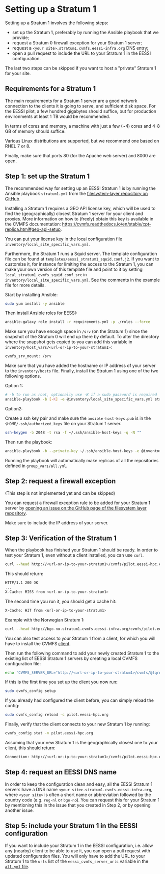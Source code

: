 # Setting up a Stratum 1

Setting up a Stratum 1 involves the following steps:

- set up the Stratum 1, preferably by running the Ansible playbook that we provide;
- request a Stratum 0 firewall exception for your Stratum 1 server;
- request a `<your site>.stratum1.cvmfs.eessi-infra.org` DNS entry;
- open a pull request to include the URL to your Stratum 1 in the EESSI configuration.

The last two steps can be skipped if you want to host a "private" Stratum 1 for your site.


## Requirements for a Stratum 1

The main requirements for a Stratum 1 server are a good network connection to the clients it is going to serve,
and sufficient disk space. For the EESSI pilot, a few hundred gigabytes should suffice, but for production
environments at least 1 TB would be recommended.

In terms of cores and memory, a machine with just a few (~4) cores and 4-8 GB of memory should suffice.

Various Linux distributions are supported, but we recommend one based on RHEL 7 or 8.

Finally, make sure that ports 80 (for the Apache web server) and 8000 are open.


## Step 1: set up the Stratum 1

The recommended way for setting up an EESSI Stratum 1 is by running the Ansible playbook `stratum1.yml`
from the [filesystem-layer repository on GitHub](https://github.com/EESSI/filesystem-layer).

Installing a Stratum 1 requires a GEO API license key, which will be used to find the (geographically) closest Stratum 1 server for your client and proxies.
More information on how to (freely) obtain this key is available in the CVMFS documentation: https://cvmfs.readthedocs.io/en/stable/cpt-replica.html#geo-api-setup.

You can put your license key in the local configuration file `inventory/local_site_specific_vars.yml`.

Furthermore, the Stratum 1 runs a Squid server. The template configuration file can be found at `templates/eessi_stratum1_squid.conf.j2`.
If you want to customize it, for instance for limiting the access to the Stratum 1, you can make your own version of this template file 
and point to it by setting `local_stratum1_cvmfs_squid_conf_src` in `inventory/local_site_specific_vars.yml`.
See the comments in the example file for more details.

Start by installing Ansible:

```bash
sudo yum install -y ansible
```

Then install Ansible roles for EESSI:

```bash
ansible-galaxy role install -r requirements.yml -p ./roles --force
```

Make sure you have enough space in `/srv` (on the Stratum 1) since the snapshot of the Stratum 0
will end up there by default. To alter the directory where the snapshot gets copied to you can add
this variable in `inventory/host_vars/<url-or-ip-to-your-stratum1>`:

```bash
cvmfs_srv_mount: /srv
```

Make sure that you have added the hostname or IP address of your server to the
`inventory/hosts` file. Finally, install the Stratum 1 using one of the two following options.

Option 1:

``` bash
# -b to run as root, optionally use -K if a sudo password is required
ansible-playbook -b [-K] -e @inventory/local_site_specific_vars.yml stratum1.yml
```

Option2:

Create a ssh key pair and make sure the `ansible-host-keys.pub` is in the
`$HOME/.ssh/authorized_keys` file on your Stratum 1 server.

```bash
ssh-keygen -b 2048 -t rsa -f ~/.ssh/ansible-host-keys -q -N ""
```

Then run the playbook:

```bash
ansible-playbook -b --private-key ~/.ssh/ansible-host-keys -e @inventory/local_site_specific_vars.yml stratum1.yml
```

Running the playbook will automatically make replicas of all the repositories defined in `group_vars/all.yml`.


## Step 2: request a firewall exception

(This step is not implemented yet and can be skipped)

You can request a firewall exception rule to be added for your Stratum 1 server by
[opening an issue on the GitHub page of the filesystem layer repository](https://github.com/EESSI/filesystem-layer/issues/new).

Make sure to include the IP address of your server.

## Step 3: Verification of the Stratum 1

When the playbook has finished your Stratum 1 should be ready. In order to test your Stratum 1, even
without a client installed, you can use `curl`.

```bash
curl --head http://<url-or-ip-to-your-stratum1>/cvmfs/pilot.eessi-hpc.org/.cvmfspublished
```
This should return:

```bash
HTTP/1.1 200 OK
...
X-Cache: MISS from <url-or-ip-to-your-stratum1>
```

The second time you run it, you should get a cache hit:

```bash
X-Cache: HIT from <url-or-ip-to-your-stratum1>

```

Example with the Norwegian Stratum 1:

```bash
curl --head http://bgo-no.stratum1.cvmfs.eessi-infra.org/cvmfs/pilot.eessi-hpc.org/.cvmfspublished
```

You can also test access to your Stratum 1 from a client, for which you will have to install the CVMFS
[client](https://github.com/EESSI/filesystem-layer#clients). 

Then run the following command to add your newly created Stratum 1 to the existing list of EESSI Stratum 1 servers by creating a local CVMFS configuration file:

```bash
echo 'CVMFS_SERVER_URL="http://<url-or-ip-to-your-stratum1>/cvmfs/@fqrn@;$CVMFS_SERVER_URL"' | sudo tee -a /etc/cvmfs/domain.d/eessi-hpc.org.local
```

If this is the first time you set up the client you now run:

```bash
sudo cvmfs_config setup
```

If you already had configured the client before, you can simply reload the config:

```bash
sudo cvmfs_config reload -c pilot.eessi-hpc.org
```

Finally, verify that the client connects to your new Stratum 1 by running:

```bash
cvmfs_config stat -v pilot.eessi-hpc.org
```

Assuming that your new Stratum 1 is the geographically closest one to your client, this should return:

```bash
Connection: http://<url-or-ip-to-your-stratum1>/cvmfs/pilot.eessi-hpc.org through proxy DIRECT (online)
```


## Step 4: request an EESSI DNS name

In order to keep the configuration clean and easy, all the EESSI Stratum 1 servers have a DNS name
`<your site>.stratum1.cvmfs.eessi-infra.org`, where `<your site>` is often a short name or
abbreviation followed by the country code (e.g. `rug-nl` or `bgo-no`).  You can request this for
your Stratum 1 by mentioning this in the issue that you created in Step 2, or by opening another
issue.

## Step 5: include your Stratum 1 in the EESSI configuration

If you want to include your Stratum 1 in the EESSI configuration, i.e. allow any (nearby) client to be able to use it,
you can open a pull request with updated configuration files. You will only have to add the URL to your Stratum 1 to the 
`urls` list of the `eessi_cvmfs_server_urls` variable in the
[`all.yml` file](https://github.com/EESSI/filesystem-layer/blob/main/inventory/group_vars/all.yml).
